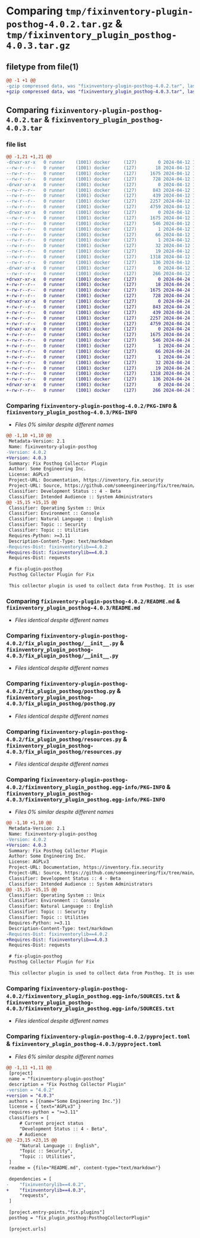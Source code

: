 # Comparing `tmp/fixinventory-plugin-posthog-4.0.2.tar.gz` & `tmp/fixinventory_plugin_posthog-4.0.3.tar.gz`

## filetype from file(1)

```diff
@@ -1 +1 @@
-gzip compressed data, was "fixinventory-plugin-posthog-4.0.2.tar", last modified: Fri Apr 12 12:15:48 2024, max compression
+gzip compressed data, was "fixinventory_plugin_posthog-4.0.3.tar", last modified: Wed Apr 24 10:35:47 2024, max compression
```

## Comparing `fixinventory-plugin-posthog-4.0.2.tar` & `fixinventory_plugin_posthog-4.0.3.tar`

### file list

```diff
@@ -1,21 +1,21 @@
-drwxr-xr-x   0 runner    (1001) docker     (127)        0 2024-04-12 12:15:48.705687 fixinventory-plugin-posthog-4.0.2/
--rw-r--r--   0 runner    (1001) docker     (127)       18 2024-04-12 12:12:46.000000 fixinventory-plugin-posthog-4.0.2/MANIFEST.in
--rw-r--r--   0 runner    (1001) docker     (127)     1675 2024-04-12 12:15:48.705687 fixinventory-plugin-posthog-4.0.2/PKG-INFO
--rw-r--r--   0 runner    (1001) docker     (127)      728 2024-04-12 12:12:46.000000 fixinventory-plugin-posthog-4.0.2/README.md
-drwxr-xr-x   0 runner    (1001) docker     (127)        0 2024-04-12 12:15:48.705687 fixinventory-plugin-posthog-4.0.2/fix_plugin_posthog/
--rw-r--r--   0 runner    (1001) docker     (127)      843 2024-04-12 12:12:46.000000 fixinventory-plugin-posthog-4.0.2/fix_plugin_posthog/__init__.py
--rw-r--r--   0 runner    (1001) docker     (127)      439 2024-04-12 12:12:46.000000 fixinventory-plugin-posthog-4.0.2/fix_plugin_posthog/config.py
--rw-r--r--   0 runner    (1001) docker     (127)     2257 2024-04-12 12:12:46.000000 fixinventory-plugin-posthog-4.0.2/fix_plugin_posthog/posthog.py
--rw-r--r--   0 runner    (1001) docker     (127)     4759 2024-04-12 12:12:46.000000 fixinventory-plugin-posthog-4.0.2/fix_plugin_posthog/resources.py
-drwxr-xr-x   0 runner    (1001) docker     (127)        0 2024-04-12 12:15:48.705687 fixinventory-plugin-posthog-4.0.2/fixinventory_plugin_posthog.egg-info/
--rw-r--r--   0 runner    (1001) docker     (127)     1675 2024-04-12 12:15:48.000000 fixinventory-plugin-posthog-4.0.2/fixinventory_plugin_posthog.egg-info/PKG-INFO
--rw-r--r--   0 runner    (1001) docker     (127)      546 2024-04-12 12:15:48.000000 fixinventory-plugin-posthog-4.0.2/fixinventory_plugin_posthog.egg-info/SOURCES.txt
--rw-r--r--   0 runner    (1001) docker     (127)        1 2024-04-12 12:15:48.000000 fixinventory-plugin-posthog-4.0.2/fixinventory_plugin_posthog.egg-info/dependency_links.txt
--rw-r--r--   0 runner    (1001) docker     (127)       66 2024-04-12 12:15:48.000000 fixinventory-plugin-posthog-4.0.2/fixinventory_plugin_posthog.egg-info/entry_points.txt
--rw-r--r--   0 runner    (1001) docker     (127)        1 2024-04-12 12:13:58.000000 fixinventory-plugin-posthog-4.0.2/fixinventory_plugin_posthog.egg-info/not-zip-safe
--rw-r--r--   0 runner    (1001) docker     (127)       32 2024-04-12 12:15:48.000000 fixinventory-plugin-posthog-4.0.2/fixinventory_plugin_posthog.egg-info/requires.txt
--rw-r--r--   0 runner    (1001) docker     (127)       19 2024-04-12 12:15:48.000000 fixinventory-plugin-posthog-4.0.2/fixinventory_plugin_posthog.egg-info/top_level.txt
--rw-r--r--   0 runner    (1001) docker     (127)     1318 2024-04-12 12:12:46.000000 fixinventory-plugin-posthog-4.0.2/pyproject.toml
--rw-r--r--   0 runner    (1001) docker     (127)      136 2024-04-12 12:15:48.705687 fixinventory-plugin-posthog-4.0.2/setup.cfg
-drwxr-xr-x   0 runner    (1001) docker     (127)        0 2024-04-12 12:15:48.705687 fixinventory-plugin-posthog-4.0.2/test/
--rw-r--r--   0 runner    (1001) docker     (127)      266 2024-04-12 12:12:46.000000 fixinventory-plugin-posthog-4.0.2/test/test_config.py
+drwxr-xr-x   0 runner    (1001) docker     (127)        0 2024-04-24 10:35:47.767821 fixinventory_plugin_posthog-4.0.3/
+-rw-r--r--   0 runner    (1001) docker     (127)       18 2024-04-24 10:32:53.000000 fixinventory_plugin_posthog-4.0.3/MANIFEST.in
+-rw-r--r--   0 runner    (1001) docker     (127)     1675 2024-04-24 10:35:47.767821 fixinventory_plugin_posthog-4.0.3/PKG-INFO
+-rw-r--r--   0 runner    (1001) docker     (127)      728 2024-04-24 10:32:53.000000 fixinventory_plugin_posthog-4.0.3/README.md
+drwxr-xr-x   0 runner    (1001) docker     (127)        0 2024-04-24 10:35:47.763821 fixinventory_plugin_posthog-4.0.3/fix_plugin_posthog/
+-rw-r--r--   0 runner    (1001) docker     (127)      843 2024-04-24 10:32:53.000000 fixinventory_plugin_posthog-4.0.3/fix_plugin_posthog/__init__.py
+-rw-r--r--   0 runner    (1001) docker     (127)      439 2024-04-24 10:32:53.000000 fixinventory_plugin_posthog-4.0.3/fix_plugin_posthog/config.py
+-rw-r--r--   0 runner    (1001) docker     (127)     2257 2024-04-24 10:32:53.000000 fixinventory_plugin_posthog-4.0.3/fix_plugin_posthog/posthog.py
+-rw-r--r--   0 runner    (1001) docker     (127)     4759 2024-04-24 10:32:53.000000 fixinventory_plugin_posthog-4.0.3/fix_plugin_posthog/resources.py
+drwxr-xr-x   0 runner    (1001) docker     (127)        0 2024-04-24 10:35:47.767821 fixinventory_plugin_posthog-4.0.3/fixinventory_plugin_posthog.egg-info/
+-rw-r--r--   0 runner    (1001) docker     (127)     1675 2024-04-24 10:35:47.000000 fixinventory_plugin_posthog-4.0.3/fixinventory_plugin_posthog.egg-info/PKG-INFO
+-rw-r--r--   0 runner    (1001) docker     (127)      546 2024-04-24 10:35:47.000000 fixinventory_plugin_posthog-4.0.3/fixinventory_plugin_posthog.egg-info/SOURCES.txt
+-rw-r--r--   0 runner    (1001) docker     (127)        1 2024-04-24 10:35:47.000000 fixinventory_plugin_posthog-4.0.3/fixinventory_plugin_posthog.egg-info/dependency_links.txt
+-rw-r--r--   0 runner    (1001) docker     (127)       66 2024-04-24 10:35:47.000000 fixinventory_plugin_posthog-4.0.3/fixinventory_plugin_posthog.egg-info/entry_points.txt
+-rw-r--r--   0 runner    (1001) docker     (127)        1 2024-04-24 10:34:00.000000 fixinventory_plugin_posthog-4.0.3/fixinventory_plugin_posthog.egg-info/not-zip-safe
+-rw-r--r--   0 runner    (1001) docker     (127)       32 2024-04-24 10:35:47.000000 fixinventory_plugin_posthog-4.0.3/fixinventory_plugin_posthog.egg-info/requires.txt
+-rw-r--r--   0 runner    (1001) docker     (127)       19 2024-04-24 10:35:47.000000 fixinventory_plugin_posthog-4.0.3/fixinventory_plugin_posthog.egg-info/top_level.txt
+-rw-r--r--   0 runner    (1001) docker     (127)     1318 2024-04-24 10:32:53.000000 fixinventory_plugin_posthog-4.0.3/pyproject.toml
+-rw-r--r--   0 runner    (1001) docker     (127)      136 2024-04-24 10:35:47.767821 fixinventory_plugin_posthog-4.0.3/setup.cfg
+drwxr-xr-x   0 runner    (1001) docker     (127)        0 2024-04-24 10:35:47.767821 fixinventory_plugin_posthog-4.0.3/test/
+-rw-r--r--   0 runner    (1001) docker     (127)      266 2024-04-24 10:32:53.000000 fixinventory_plugin_posthog-4.0.3/test/test_config.py
```

### Comparing `fixinventory-plugin-posthog-4.0.2/PKG-INFO` & `fixinventory_plugin_posthog-4.0.3/PKG-INFO`

 * *Files 0% similar despite different names*

```diff
@@ -1,10 +1,10 @@
 Metadata-Version: 2.1
 Name: fixinventory-plugin-posthog
-Version: 4.0.2
+Version: 4.0.3
 Summary: Fix Posthog Collector Plugin
 Author: Some Engineering Inc.
 License: AGPLv3
 Project-URL: Documentation, https://inventory.fix.security
 Project-URL: Source, https://github.com/someengineering/fix/tree/main/plugins/posthog
 Classifier: Development Status :: 4 - Beta
 Classifier: Intended Audience :: System Administrators
@@ -15,15 +15,15 @@
 Classifier: Operating System :: Unix
 Classifier: Environment :: Console
 Classifier: Natural Language :: English
 Classifier: Topic :: Security
 Classifier: Topic :: Utilities
 Requires-Python: >=3.11
 Description-Content-Type: text/markdown
-Requires-Dist: fixinventorylib==4.0.2
+Requires-Dist: fixinventorylib==4.0.3
 Requires-Dist: requests
 
 # fix-plugin-posthog
 Posthog Collector Plugin for Fix
 
 This collector plugin is used to collect data from Posthog. It is used internally at Some Engineering to create metrics about fix installations and usage.
```

### Comparing `fixinventory-plugin-posthog-4.0.2/README.md` & `fixinventory_plugin_posthog-4.0.3/README.md`

 * *Files identical despite different names*

### Comparing `fixinventory-plugin-posthog-4.0.2/fix_plugin_posthog/__init__.py` & `fixinventory_plugin_posthog-4.0.3/fix_plugin_posthog/__init__.py`

 * *Files identical despite different names*

### Comparing `fixinventory-plugin-posthog-4.0.2/fix_plugin_posthog/posthog.py` & `fixinventory_plugin_posthog-4.0.3/fix_plugin_posthog/posthog.py`

 * *Files identical despite different names*

### Comparing `fixinventory-plugin-posthog-4.0.2/fix_plugin_posthog/resources.py` & `fixinventory_plugin_posthog-4.0.3/fix_plugin_posthog/resources.py`

 * *Files identical despite different names*

### Comparing `fixinventory-plugin-posthog-4.0.2/fixinventory_plugin_posthog.egg-info/PKG-INFO` & `fixinventory_plugin_posthog-4.0.3/fixinventory_plugin_posthog.egg-info/PKG-INFO`

 * *Files 0% similar despite different names*

```diff
@@ -1,10 +1,10 @@
 Metadata-Version: 2.1
 Name: fixinventory-plugin-posthog
-Version: 4.0.2
+Version: 4.0.3
 Summary: Fix Posthog Collector Plugin
 Author: Some Engineering Inc.
 License: AGPLv3
 Project-URL: Documentation, https://inventory.fix.security
 Project-URL: Source, https://github.com/someengineering/fix/tree/main/plugins/posthog
 Classifier: Development Status :: 4 - Beta
 Classifier: Intended Audience :: System Administrators
@@ -15,15 +15,15 @@
 Classifier: Operating System :: Unix
 Classifier: Environment :: Console
 Classifier: Natural Language :: English
 Classifier: Topic :: Security
 Classifier: Topic :: Utilities
 Requires-Python: >=3.11
 Description-Content-Type: text/markdown
-Requires-Dist: fixinventorylib==4.0.2
+Requires-Dist: fixinventorylib==4.0.3
 Requires-Dist: requests
 
 # fix-plugin-posthog
 Posthog Collector Plugin for Fix
 
 This collector plugin is used to collect data from Posthog. It is used internally at Some Engineering to create metrics about fix installations and usage.
```

### Comparing `fixinventory-plugin-posthog-4.0.2/fixinventory_plugin_posthog.egg-info/SOURCES.txt` & `fixinventory_plugin_posthog-4.0.3/fixinventory_plugin_posthog.egg-info/SOURCES.txt`

 * *Files identical despite different names*

### Comparing `fixinventory-plugin-posthog-4.0.2/pyproject.toml` & `fixinventory_plugin_posthog-4.0.3/pyproject.toml`

 * *Files 6% similar despite different names*

```diff
@@ -1,11 +1,11 @@
 [project]
 name = "fixinventory-plugin-posthog"
 description = "Fix Posthog Collector Plugin"
-version = "4.0.2"
+version = "4.0.3"
 authors = [{name="Some Engineering Inc."}]
 license = { text="AGPLv3" }
 requires-python = ">=3.11"
 classifiers = [
     # Current project status
     "Development Status :: 4 - Beta",
     # Audience
@@ -23,15 +23,15 @@
     "Natural Language :: English",
     "Topic :: Security",
     "Topic :: Utilities",
 ]
 readme = {file="README.md", content-type="text/markdown"}
 
 dependencies = [
-    "fixinventorylib==4.0.2",
+    "fixinventorylib==4.0.3",
     "requests",
 ]
 
 [project.entry-points."fix.plugins"]
 posthog = "fix_plugin_posthog:PosthogCollectorPlugin"
 
 [project.urls]
```


